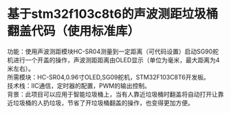 # 基于stm32f103c8t6的声波测距垃圾桶翻盖代码（使用标准库）
  功能：使用声波测距模块HC-SR04测量到一定距离（可代码设置）启动SG90舵机进行一个开盖的操作，声波测距距离由OLED显示（单位为毫米，最大距离为4米左右）。     
  所需模块：HC-SR04,0.96寸OLED,SG09舵机，STM32F103C8T6开发板。  
  技术栈：IIC通信，定时器的配置，PWM的输出控制。  
  背景：此项目可以应用于智能垃圾桶上，当有人靠近垃圾桶时翻盖将自动打开让靠近垃圾桶的人扔垃圾，节省了开垃圾桶翻盖的操作，也变得更加方便。  
